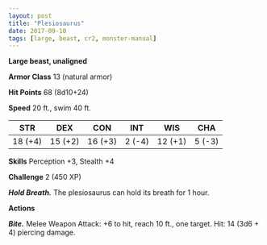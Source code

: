 ```yaml
---
layout: post
title: "Plesiosaurus"
date: 2017-09-10
tags: [large, beast, cr2, monster-manual]
---
```


**Large beast, unaligned**

**Armor Class** 13 (natural armor)

**Hit Points** 68 (8d10+24)

**Speed** 20 ft., swim 40 ft.

|   STR   |   DEX   |   CON   |   INT   |   WIS   |   CHA   |
|:-----:|:-----:|:-----:|:-----:|:-----:|:-----:|
| 18 (+4) | 15 (+2) | 16 (+3) | 2 (-4) | 12 (+1) | 5 (-3) |

**Skills** Perception +3, Stealth +4

**Challenge** 2 (450 XP)

***Hold Breath.*** The plesiosaurus can hold its breath for 1 hour.

**Actions**

***Bite.*** Melee Weapon Attack: +6 to hit, reach 10 ft., one target. Hit: 14 (3d6 + 4) piercing damage.

